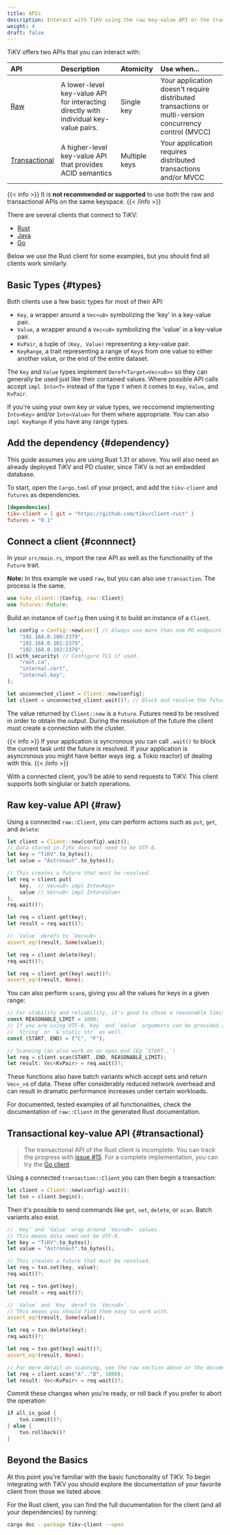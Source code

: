 ```yaml
---
title: APIs
description: Interact with TiKV using the raw key-value API or the transactional key-value API
weight: 4
draft: false
---
```


TiKV offers two APIs that you can interact with:

API | Description | Atomicity | Use when...
:---|:------------|:----------|:-----------
[Raw](#raw) | A lower-level key-value API for interacting directly with individual key-value pairs. | Single key | Your application doesn't require distributed transactions or multi-version concurrency control (MVCC)
[Transactional](#transactional) | A higher-level key-value API that provides ACID semantics | Multiple keys | Your application requires distributed transactions and/or MVCC

{{< info >}}
It is **not recommended or supported** to use both the raw and transactional APIs on the same keyspace.
{{< /info >}}

There are several clients that connect to TiKV:

* [Rust](https://github.com/tikv/client-rust)
* [Java](https://github.com/tikv/client-java)
* [Go](https://github.com/pingcap/tidb/store/tikv)

Below we use the Rust client for some examples, but you should find all clients work similarly.

## Basic Types {#types}

Both clients use a few basic types for most of their API:

* `Key`, a wrapper around a `Vec<u8>` symbolizing the 'key' in a key-value pair.
* `Value`, a wrapper around a `Vec<u8>` symbolizing the 'value' in a key-value pair.
* `KvPair`, a tuple of `(Key, Value)` representing a key-value pair.
* `KeyRange`, a trait representing a range of `Key`s from one value to either another value, or the end of the entire dataset.

The `Key` and `Value` types implement `Deref<Target=Vec<u8>>` so they can generally be used just like their contained values. Where possible API calls accept `impl Into<T>` instead of the type `T` when it comes to `Key`, `Value`, and `KvPair`.

If you're using your own key or value types, we reccomend implementing `Into<Key>` and/or `Into<Value>` for them where appropriate. You can also `impl KeyRange` if you have any range types.

## Add the dependency {#dependency}

This guide assumes you are using Rust 1.31 or above. You will also need an already deployed TiKV and PD cluster, since TiKV is not an embedded database.

To start, open the `Cargo.toml` of your project, and add the `tikv-client` and `futures` as dependencies.

<!-- TODO: Use crates.to once published -->

```toml
[dependencies]
tikv-client = { git = "https://github.com/tikv/client-rust" }
futures = "0.1"
```

## Connect a client {#connnect}

In your `src/main.rs`, import the raw API as well as the functionality of the `Future` trait.

**Note:** In this example we used `raw`, but you can also use `transaction`. The process is the same.

```rust
use tikv_client::{Config, raw::Client}
use futures::Future;
```

Build an instance of `Config` then using it to build an instance of a `Client`.

```rust
let config = Config::new(vec![ // Always use more than one PD endpoint!
    "192.168.0.100:2379",
    "192.168.0.101:2379",
    "192.168.0.102:2379",
]).with_security( // Configure TLS if used.
    "root.ca",
    "internal.cert",
    "internal.key",
);

let unconnected_client = Client::new(config);
let client = unconnected_client.wait()?; // Block and resolve the future.
```

The value returned by `Client::new` is a `Future`. Futures need to be resolved in order to obtain the output. During the resolution of the future the client must create a connection with the cluster.

{{< info >}}
If your application is syncronous you can call `.wait()` to block the current task until the future is resolved. If your application is asyncronous you might have better ways (eg. a Tokio reactor) of dealing with this.
{{< /info >}}

With a connected client, you'll be able to send requests to TiKV. This client supports both singlular or batch operations.

## Raw key-value API {#raw}

Using a connected `raw::Client`, you can perform actions such as `put`, `get`, and `delete`:

```rust
let client = Client::new(config).wait();
// Data stored in TiKV does not need to be UTF-8.
let key = "TiKV".to_bytes();
let value = "Astronaut".to_bytes();

// This creates a future that must be resolved.
let req = client.put(
    key,  // Vec<u8> impl Into<Key>
    value // Vec<u8> impl Into<Value>
);
req.wait()?;

let req = client.get(key);
let result = req.wait()?;

// `Value` derefs to `Vec<u8>`.
assert_eq!(result, Some(value));

let req = client.delete(key);
req.wait()?;

let req = client.get(key).wait()?;
assert_eq!(result, None);
```

You can also perform `scan`s, giving you all the values for keys in a given range:

```rust
// For stability and reliability, it's good to chose a reasonable limit.
const REASONABLE_LIMIT = 1000;
// If you are using UTF-8,`Key` and `Value` arguments can be provided as
// `String` or `&'static str` as well.
const (START, END) = ("C", "F");

// Scanning can also work on an open end (Eg `START..`)
let req = client.scan(START..END, REASONABLE_LIMIT);
let result: Vec<KvPair> = req.wait()?;
```

These functions also have batch variants which accept sets and return `Vec<_>`s of data. These offer considerably reduced network overhead and can result in dramatic performance increases under certain workloads.

For documented, tested examples of all functionalities, check the documentation of `raw::Client` in the generated Rust documentation.

## Transactional key-value API {#transactional}

> The transactional API of the Rust client is incomplete. You can track the progress with [issue #15](https://github.com/tikv/client-rust/issues/15). For a complete implementation, you can try the [Go client](https://github.com/pingcap/tidb/store/tikv).

Using a connected `transaction::Client` you can then begin a transaction:

```rust
let client = Client::new(config).wait();
let txn = client.begin();
```

Then it's possible to send commands like `get`, `set`, `delete`, or `scan`. Batch variants also exist.

```rust
// `Key` and `Value` wrap around `Vec<u8>` values.
// This means data need not be UTF-8.
let key = "TiKV".to_bytes();
let value = "Astronaut".to_bytes();

// This creates a future that must be resolved.
let req = txn.set(key, value);
req.wait()?;

let req = txn.get(key);
let result = req.wait()?;

// `Value` and `Key` deref to `Vec<u8>`.
// This means you should find them easy to work with.
assert_eq!(result, Some(value));

let req = txn.delete(key);
req.wait()?;

let req = txn.get(key).wait()?;
assert_eq!(result, None);

// For more detail on scanning, see the raw section above or the documentation.
let req = client.scan("A".."B", 1000);
let result: Vec<KvPair> = req.wait()?;
```

Commit these changes when you're ready, or roll back if you prefer to abort the operation:

```rust
if all_is_good {
    txn.commit()?;
} else {
    txn.rollback()?
}
```

## Beyond the Basics

At this point you're familiar with the basic functionality of TiKV. To begin integrating with TiKV you should explore the documentation of your favorite client from those we listed above.

For the Rust client, you can find the full documentation for the client (and all your dependencies) by running:

```bash
cargo doc --package tikv-client --open
```
